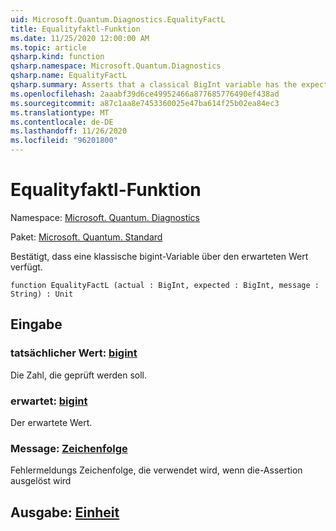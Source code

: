 ```yaml
---
uid: Microsoft.Quantum.Diagnostics.EqualityFactL
title: Equalityfaktl-Funktion
ms.date: 11/25/2020 12:00:00 AM
ms.topic: article
qsharp.kind: function
qsharp.namespace: Microsoft.Quantum.Diagnostics
qsharp.name: EqualityFactL
qsharp.summary: Asserts that a classical BigInt variable has the expected value.
ms.openlocfilehash: 2aaabf39d6ce49952466a877685776490ef438ad
ms.sourcegitcommit: a87c1aa8e7453360025e47ba614f25b02ea84ec3
ms.translationtype: MT
ms.contentlocale: de-DE
ms.lasthandoff: 11/26/2020
ms.locfileid: "96201800"
---
```

# <a name="equalityfactl-function"></a>Equalityfaktl-Funktion

Namespace: [Microsoft. Quantum. Diagnostics](xref:Microsoft.Quantum.Diagnostics)

Paket: [Microsoft. Quantum. Standard](https://nuget.org/packages/Microsoft.Quantum.Standard)


Bestätigt, dass eine klassische bigint-Variable über den erwarteten Wert verfügt.

```qsharp
function EqualityFactL (actual : BigInt, expected : BigInt, message : String) : Unit
```


## <a name="input"></a>Eingabe

### <a name="actual--bigint"></a>tatsächlicher Wert: [bigint](xref:microsoft.quantum.lang-ref.bigint)

Die Zahl, die geprüft werden soll.


### <a name="expected--bigint"></a>erwartet: [bigint](xref:microsoft.quantum.lang-ref.bigint)

Der erwartete Wert.


### <a name="message--string"></a>Message: [Zeichenfolge](xref:microsoft.quantum.lang-ref.string)

Fehlermeldungs Zeichenfolge, die verwendet wird, wenn die-Assertion ausgelöst wird



## <a name="output--unit"></a>Ausgabe: [Einheit](xref:microsoft.quantum.lang-ref.unit)

